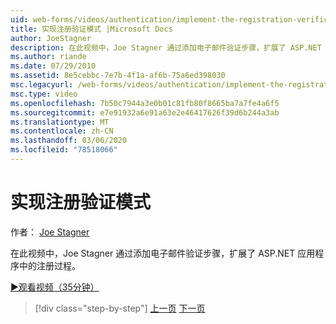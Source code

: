 ```yaml
---
uid: web-forms/videos/authentication/implement-the-registration-verification-pattern
title: 实现注册验证模式 |Microsoft Docs
author: JoeStagner
description: 在此视频中，Joe Stagner 通过添加电子邮件验证步骤，扩展了 ASP.NET 应用程序中的注册过程。
ms.author: riande
ms.date: 07/29/2010
ms.assetid: 8e5cebbc-7e7b-4f1a-af6b-75a6ed398030
msc.legacyurl: /web-forms/videos/authentication/implement-the-registration-verification-pattern
msc.type: video
ms.openlocfilehash: 7b50c7944a3e0b01c81fb80f8665ba7a7fe4a6f5
ms.sourcegitcommit: e7e91932a6e91a63e2e46417626f39d6b244a3ab
ms.translationtype: MT
ms.contentlocale: zh-CN
ms.lasthandoff: 03/06/2020
ms.locfileid: "78518066"
---
```

# <a name="implement-the-registration-verification-pattern"></a>实现注册验证模式

作者： [Joe Stagner](https://github.com/JoeStagner)

在此视频中，Joe Stagner 通过添加电子邮件验证步骤，扩展了 ASP.NET 应用程序中的注册过程。

[&#9654;观看视频（35分钟）](https://channel9.msdn.com/Blogs/ASP-NET-Site-Videos/implement-the-registration-verification-pattern)

> [!div class="step-by-step"]
> [上一页](logging-users-into-your-membership-system.md)
> [下一页](simple-web-service-authentication.md)
